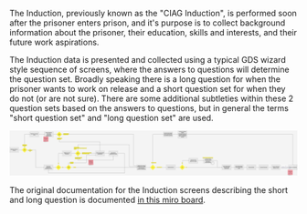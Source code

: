 The Induction, previously known as the "CIAG Induction", is performed soon after the prisoner enters prison, and it's
purpose is to collect background information about the prisoner, their education, skills and interests, and their
future work aspirations.

The Induction data is presented and collected using a typical GDS wizard style sequence of screens, where the answers to
questions will determine the question set. Broadly speaking there is a long question for when the prisoner wants to work
on release and a short question set for when they do not (or are not sure). There are some additional subtleties within
these 2 question sets based on the answers to questions, but in general the terms "short question set" and 
"long question set" are used.

![Induction screens](./induction-process-flow-chart.png)

The original documentation for the Induction screens describing the short and long question is documented [in this miro board](https://miro.com/app/board/uXjVKe-qkvg=/?share_link_id=489629926382).
